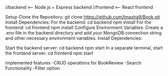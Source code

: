 //backend      <-- Node.js + Express backend
//frontend     <-- React frontend

Setup
Clone the Repository:
git clone https://github.com/Imasha9/Book.git
Install Dependencies:
For the backend:
  cd backend
  npm install
For the frontend:
  cd frontend
  npm install
Configure Environment Variables:
Create a .env file in the backend directory and add your MongoDB connection string and other necessary environment variables.
Install Dependencies:

Start the backend server:
  cd backend
  npm start
In a separate terminal, start the frontend server:
  cd frontend
  npm start

implemented features
 -CRUD operations for BookReview
 -Search Functionality
 -Filter option
